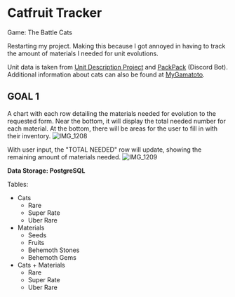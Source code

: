 # Catfruit Tracker

Game: The Battle Cats

Restarting my project. Making this because I got annoyed in having to track the amount of materials I needed for unit evolutions.

Unit data is taken from [Unit Description Project](https://thanksfeanor.pythonanywhere.com/UDP) and [PackPack](https://discord.com/discovery/applications/779311078412255242) (Discord Bot). Additional information about cats can also be found at [MyGamatoto](https://mygamatoto.com/).

## GOAL 1
A chart with each row detailing the materials needed for evolution to the requested form.
Near the bottom, it will display the total needed number for each material.
At the bottom, there will be areas for the user to fill in with their inventory.
![IMG_1208](https://github.com/user-attachments/assets/b0cef434-fb2b-406e-98d2-1222193569fe)

With user input, the "TOTAL NEEDED" row will update, showing the remaining amount of materials needed.
![IMG_1209](https://github.com/user-attachments/assets/ce3541b8-0b62-4d8b-82ba-d6624746267c)

**Data Storage: PostgreSQL**

Tables:
- Cats
  - Rare
  - Super Rate
  - Uber Rare
- Materials
  - Seeds
  - Fruits
  - Behemoth Stones
  - Behemoth Gems
- Cats + Materials
  - Rare
  - Super Rate
  - Uber Rare

